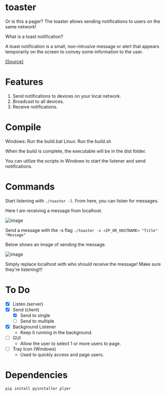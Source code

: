 # toaster
Or is this a pager?
The toaster allows sending notifications to users on the same network!

What is a toast notification?

A toast notification is a small, non-intrusive message or alert that appears temporarily on the screen to convey some information to the user. 

[[Source]](https://learn.microsoft.com/en-us/windows/apps/design/shell/tiles-and-notifications/toast-notifications-overview)

# Features
1. Send notifications to devices on your local network.
2. Broadcast to all devices.
3. Receive notifications.

# Compile
Windows: Run the build.bat
Linux: Run the build.sh

When the build is complete, the executable will be in the dist folder.

You can utilize the scripts in Windows to start the listener and send notifications.

# Commands
Start listening with `./toaster -l`. From here, you can listen for messages.

Here I am receiving a message from localhost.

![image](https://github.com/CorbinIvon/toaster/assets/20233488/ca8a8c67-9aa0-4dbe-91b6-cb2f077f842a)

Send a message with the -s flag `./toaster -s <IP_OR_HOSTNAME> "Title" "Message"`

Below shows an image of sending the message.

![image](https://github.com/CorbinIvon/toaster/assets/20233488/a855d1f1-ddd5-4658-b5c6-6d218323846c)

Simply replace localhost with who should receive the message! Make sure they're listening!!!


# To Do
- [x] Listen (server)
- [x] Send (client)
  - [x] Send to single
  - [ ] Send to multiple
- [x] Background Listener
  - Keep it running in the background.
- [ ] GUI
  - Allow the user to select 1 or more users to page.
- [ ] Tray Icon (Windows)
  - Used to quickly access and page users.

# Dependencies
```pip
pip install pyinstaller plyer
```
